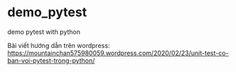 # demo_pytest
demo pytest with python

Bài viết hướng dẫn trên wordpress: https://mountainchan575980059.wordpress.com/2020/02/23/unit-test-co-ban-voi-pytest-trong-python/
